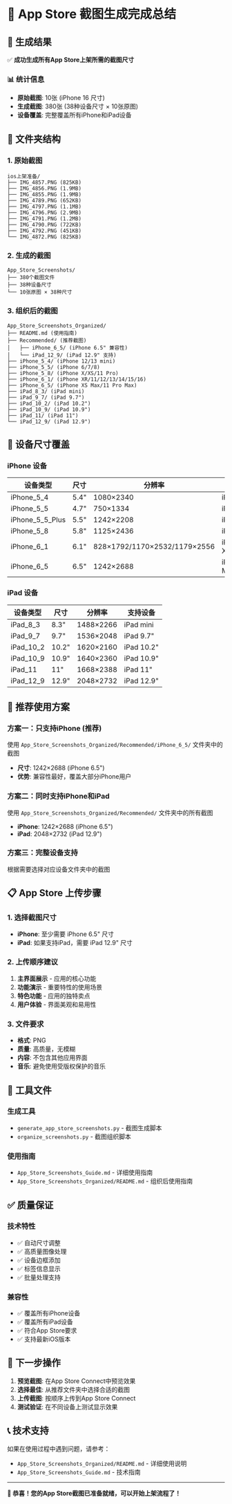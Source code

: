 # 📱 App Store 截图生成完成总结

## 🎉 生成结果

✅ **成功生成所有App Store上架所需的截图尺寸**

### 📊 统计信息
- **原始截图**: 10张 (iPhone 16 尺寸)
- **生成截图**: 380张 (38种设备尺寸 × 10张原图)
- **设备覆盖**: 完整覆盖所有iPhone和iPad设备

## 📁 文件夹结构

### 1. 原始截图
```
ios上架准备/
├── IMG_4857.PNG (825KB)
├── IMG_4856.PNG (1.9MB)
├── IMG_4855.PNG (1.9MB)
├── IMG_4789.PNG (652KB)
├── IMG_4797.PNG (1.1MB)
├── IMG_4796.PNG (2.9MB)
├── IMG_4791.PNG (1.2MB)
├── IMG_4790.PNG (722KB)
├── IMG_4792.PNG (451KB)
└── IMG_4872.PNG (825KB)
```

### 2. 生成的截图
```
App_Store_Screenshots/
├── 380个截图文件
├── 38种设备尺寸
└── 10张原图 × 38种尺寸
```

### 3. 组织后的截图
```
App_Store_Screenshots_Organized/
├── README.md (使用指南)
├── Recommended/ (推荐截图)
│   ├── iPhone_6_5/ (iPhone 6.5" 兼容性)
│   └── iPad_12_9/ (iPad 12.9" 支持)
├── iPhone_5_4/ (iPhone 12/13 mini)
├── iPhone_5_5/ (iPhone 6/7/8)
├── iPhone_5_8/ (iPhone X/XS/11 Pro)
├── iPhone_6_1/ (iPhone XR/11/12/13/14/15/16)
├── iPhone_6_5/ (iPhone XS Max/11 Pro Max)
├── iPad_8_3/ (iPad mini)
├── iPad_9_7/ (iPad 9.7")
├── iPad_10_2/ (iPad 10.2")
├── iPad_10_9/ (iPad 10.9")
├── iPad_11/ (iPad 11")
└── iPad_12_9/ (iPad 12.9")
```

## 📱 设备尺寸覆盖

### iPhone 设备
| 设备类型 | 尺寸 | 分辨率 | 支持设备 |
|---------|------|--------|----------|
| iPhone_5_4 | 5.4" | 1080×2340 | iPhone 12/13 mini |
| iPhone_5_5 | 4.7" | 750×1334 | iPhone 6/7/8 |
| iPhone_5_5_Plus | 5.5" | 1242×2208 | iPhone 6/7/8 Plus |
| iPhone_5_8 | 5.8" | 1125×2436 | iPhone X/XS/11 Pro |
| iPhone_6_1 | 6.1" | 828×1792/1170×2532/1179×2556 | iPhone XR/11/12/13/14/15/16 |
| iPhone_6_5 | 6.5" | 1242×2688 | iPhone XS Max/11 Pro Max |

### iPad 设备
| 设备类型 | 尺寸 | 分辨率 | 支持设备 |
|---------|------|--------|----------|
| iPad_8_3 | 8.3" | 1488×2266 | iPad mini |
| iPad_9_7 | 9.7" | 1536×2048 | iPad 9.7" |
| iPad_10_2 | 10.2" | 1620×2160 | iPad 10.2" |
| iPad_10_9 | 10.9" | 1640×2360 | iPad 10.9" |
| iPad_11 | 11" | 1668×2388 | iPad 11" |
| iPad_12_9 | 12.9" | 2048×2732 | iPad 12.9" |

## 🎯 推荐使用方案

### 方案一：只支持iPhone (推荐)
使用 `App_Store_Screenshots_Organized/Recommended/iPhone_6_5/` 文件夹中的截图
- **尺寸**: 1242×2688 (iPhone 6.5")
- **优势**: 兼容性最好，覆盖大部分iPhone用户

### 方案二：同时支持iPhone和iPad
使用 `App_Store_Screenshots_Organized/Recommended/` 文件夹中的所有截图
- **iPhone**: 1242×2688 (iPhone 6.5")
- **iPad**: 2048×2732 (iPad 12.9")

### 方案三：完整设备支持
根据需要选择对应设备文件夹中的截图

## 📋 App Store 上传步骤

### 1. 选择截图尺寸
- **iPhone**: 至少需要 iPhone 6.5" 尺寸
- **iPad**: 如果支持iPad，需要 iPad 12.9" 尺寸

### 2. 上传顺序建议
1. **主界面展示** - 应用的核心功能
2. **功能演示** - 重要特性的使用场景
3. **特色功能** - 应用的独特卖点
4. **用户体验** - 界面美观和易用性

### 3. 文件要求
- **格式**: PNG
- **质量**: 高质量，无模糊
- **内容**: 不包含其他应用界面
- **音乐**: 避免使用受版权保护的音乐

## 🔧 工具文件

### 生成工具
- `generate_app_store_screenshots.py` - 截图生成脚本
- `organize_screenshots.py` - 截图组织脚本

### 使用指南
- `App_Store_Screenshots_Guide.md` - 详细使用指南
- `App_Store_Screenshots_Organized/README.md` - 组织后使用指南

## ✅ 质量保证

### 技术特性
- ✅ 自动尺寸调整
- ✅ 高质量图像处理
- ✅ 设备边框添加
- ✅ 标签信息显示
- ✅ 批量处理支持

### 兼容性
- ✅ 覆盖所有iPhone设备
- ✅ 覆盖所有iPad设备
- ✅ 符合App Store要求
- ✅ 支持最新iOS版本

## 🚀 下一步操作

1. **预览截图**: 在App Store Connect中预览效果
2. **选择最佳**: 从推荐文件夹中选择合适的截图
3. **上传截图**: 按顺序上传到App Store Connect
4. **测试验证**: 在不同设备上测试显示效果

## 📞 技术支持

如果在使用过程中遇到问题，请参考：
- `App_Store_Screenshots_Organized/README.md` - 详细使用说明
- `App_Store_Screenshots_Guide.md` - 技术指南

---

**🎉 恭喜！您的App Store截图已准备就绪，可以开始上架流程了！**
